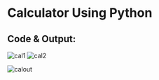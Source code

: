 # Calculator  Using Python
## Code & Output:
![cal1](https://github.com/priyas0102/Codeclause/assets/119519802/1a66f736-6401-44e7-82d4-4380ea485552)
![cal2](https://github.com/priyas0102/Codeclause/assets/119519802/f6c6fec5-84c8-43ec-91ed-d28a0318e522)

![calout](https://github.com/priyas0102/Codeclause/assets/119519802/19ba54d0-4bee-4b18-b488-2132febe075e)
